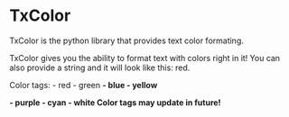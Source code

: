 # TxColor
TxColor is the python library that provides text color formating.

TxColor gives you the ability to format text with colors right in it! You can also provide a string and it will look like this: <r>red</r>.

Color tags: 
<r> - red
<g> - green
<B> - blue
<y> - yellow
<p> - purple
<c> - cyan
<w> - white
Color tags may update in future!
